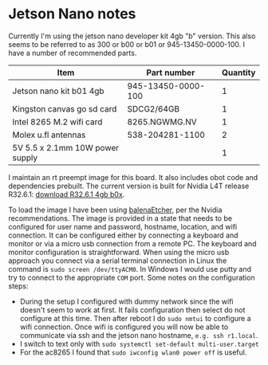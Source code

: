 # Jetson Nano notes

Currently I'm using the jetson nano developer kit 4gb "b" version. This also 
seems to be referred to as 300 or b00 or b01 or 945-13450-0000-100. I have a number of recommended parts.

| Item                              | Part number               | Quantity  |
| --------------------------------- | ------------------------- | --------- |
| Jetson nano kit b01 4gb           | 945-13450-0000-100        | 1         |
| Kingston canvas go sd card        | SDCG2/64GB                | 1         |
| Intel 8265 M.2 wifi card          | 8265.NGWMG.NV             | 1         |
| Molex u.fl antennas               | 538-204281-1100           | 2         |
| 5V 5.5 x 2.1mm 10W power supply   |                           | 1         |

I maintain an rt preempt image for this board. It also includes obot code and dependencies prebuilt. The current version is built for Nvidia L4T release R32.6.1: [download R32.6.1 4gb b0x](https://drive.google.com/file/d/16DrsnGvGBAuIRJje9GAWx70w419WVTM1).

To load the image I have been using [balenaEtcher](https://www.balena.io/etcher/), per the Nvidia recommendations. The image is provided in a state that needs to be configured for user name and password, hostname, location, and wifi connection. It can be configured either by connecting a keyboard and monitor or via a micro usb connection from a remote PC. The keyboard and monitor configuration is straightforward. When using the micro usb approach you connect via a serial terminal connection in Linux the command is `sudo screen /dev/ttyACM0`. In Windows I would use putty and try to connect to the appropriate `COM` port. Some notes on the configuration steps:
- During the setup I configured with dummy network since the wifi doesn't seem to work at first. It fails configuration then select do not configure at this time. Then after reboot I do `sudo nmtui` to configure a wifi connection. Once wifi is configured you will now be able to communicate via ssh and the jetson nano hostname, `e.g. ssh r1.local`.
- I switch to text only with `sudo systemctl set-default multi-user.target`
- For the ac8265 I found that `sudo iwconfig wlan0 power off` is useful.